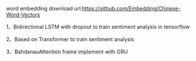 word embedding download url:https://github.com/Embedding/Chinese-Word-Vectors

1、Bidirectional LSTM with dropout to train sentiment analysis in tensorflow 

2、Based on Transformer to train  sentiment analysis

3、BahdanauAttention frame implement with GRU 

